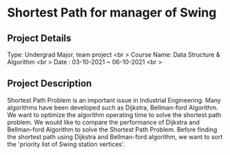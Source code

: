 # Shortest Path for manager of Swing
## Project Details
Type: Undergrad Major, team project <br \>
Course Name: Data Structure & Algorithm  <br \>
Date : 03-10-2021 ~ 06-10-2021  <br \>
## Project Description
Shortest Path Problem is an important issue in Industrial Engineering. Many algorithms have been developed such as Dijkstra, Bellman-ford Algorithm. We want to optimize the algorithm operating time to solve the shortest path problem. 
We would like to compare the performance of Dijkstra and Bellman-ford Algorithm to solve the Shortest Path Problem. Before finding the shortest path using Dijkstra and Bellman-ford algorithm, we want to sort the 'priority list of Swing station vertices'.
